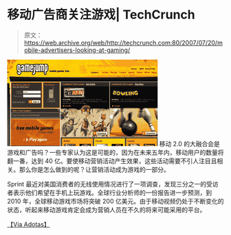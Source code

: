 # 移动广告商关注游戏| TechCrunch

> 原文：<https://web.archive.org/web/http://techcrunch.com:80/2007/07/20/mobile-advertisers-looking-at-gaming/>

![Gamejump.jpg](img/5bd6a127d456b7250a574d8f3d431607.png)
移动 2.0 的大融合会是游戏和广告吗？一些专家认为这是可能的，因为在未来五年内，移动用户的数量将翻一番，达到 40 亿。要使移动营销活动产生效果，这些活动需要不引人注目且相关。那么你是怎么做到的呢？让营销活动成为游戏的一部分。

Sprint 最近对美国消费者的无线使用情况进行了一项调查，发现三分之一的受访者表示他们希望在手机上玩游戏。全球行业分析师的一份报告进一步预测，到 2010 年，全球移动游戏市场将突破 200 亿美元。由于移动视频仍处于不断变化的状态，听起来移动游戏肯定会成为营销人员在不久的将来可能采用的平台。

 [【Via Adotas】](https://web.archive.org/web/20150929130816/http://www.adotas.com/2007/07/mobile-ad-market-giving-gaming-the-eye)